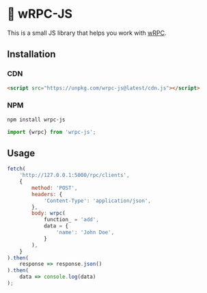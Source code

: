 # 📡 wRPC-JS

This is a small JS library that helps you
work with [wRPC](https://github.com/CheeseCake87/wRPC).

## Installation

### CDN

```html
<script src="https://unpkg.com/wrpc-js@latest/cdn.js"></script>
```

### NPM

```bash
npm install wrpc-js
```

```js
import {wrpc} from 'wrpc-js';
```

## Usage

```js
fetch(
    'http://127.0.0.1:5000/rpc/clients',
    {
        method: 'POST',
        headers: {
            'Content-Type': 'application/json',
        },
        body: wrpc(
            function_ = 'add',
            data = {
                'name': 'John Doe',
            }
        ),
    }
).then(
    response => response.json()
).then(
    data => console.log(data)
);
```